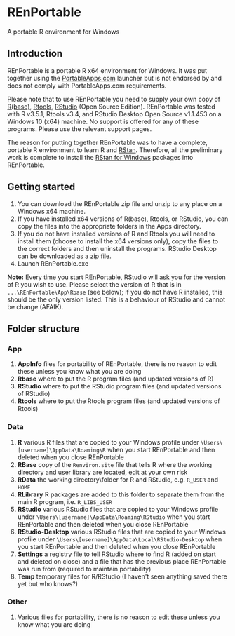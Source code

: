 # REnPortable
A portable R environment for Windows

## Introduction
REnPortable is a portable R x64 environment for Windows. It was put together using the [PortableApps.com](https://portableapps.com) launcher but is not endorsed by and does not comply with PortableApps.com requirements.

Please note that to use REnPortable you need to supply your own copy of [R(base)](https://cloud.r-project.org/), [Rtools](https://cloud.r-project.org/), [RStudio](https://www.rstudio.com/products/rstudio/download/) (Open Source Edition). REnPortable was tested with R v3.5.1, Rtools v3.4, and RStudio Desktop Open Source v1.1.453 on a Windows 10 (x64) machine. No support is offered for any of these programs. Please use the relevant support pages.

The reason for putting together REnPortable was to have a complete, portable R environment to learn R and [RStan](http://mc-stan.org/). Therefore, all the preliminary work is complete to install the [RStan for Windows](https://github.com/stan-dev/rstan/wiki/Installing-RStan-on-Windows) packages into REnPortable.

## Getting started
1. You can download the REnPortable zip file and unzip to any place on a Windows x64 machine. 
1. If you have installed x64 versions of R(base), Rtools, or RStudio, you can copy the files into the appropriate folders in the Apps directory. 
1. If you do not have installed versions of R and Rtools you will need to install them (choose to install the x64 versions only), copy the files to the correct folders and then uninstall the programs. RStudio Desktop can be downloaded as a zip file.
1. Launch REnPortable.exe

**Note:** Every time you start REnPortable, RStudio will ask you for the version of R you wish to use. Please select the version of R that is in `...\REnPortable\App\Rbase` (see below); if you do not have R installed, this should be the only version listed. This is a behaviour of RStudio and cannot be change (AFAIK).

## Folder structure
### App
1. **AppInfo** files for portability of REnPortable, there is no reason to edit these unless you know what you are doing
1. **Rbase** where to put the R program files (and updated versions of R)
1. **RStudio** where to put the RStudio program files (and updated versions of RStudio)
1. **Rtools** where to put the Rtools program files (and updated versions of Rtools)
### Data
1. **R** various R files that are copied to your Windows profile under `\Users\[username]\AppData\Roaming\R` when you start REnPortable and then deleted when you close REnPortable
1. **RBase** copy of the `Renviron.site` file that tells R where the working directory and user library are located, edit at your own risk
1. **RData** the working directory\folder for R and RStudio, e.g. `R_USER` and `HOME`
1. **RLibrary** R packages are added to this folder to separate them from the main R program, i.e. `R_LIBS_USER`
1. **RStudio** various RStudio files that are copied to your Windows profile under `\Users\[username]\AppData\Roaming\RStudio` when you start REnPortable and then deleted when you close REnPortable
1. **RStudio-Desktop** various RStudio files that are copied to your Windows profile under `\Users\[username]\AppData\Local\RStudio-Desktop` when you start REnPortable and then deleted when you close REnPortable
1. **Settings** a registry file to tell RStudio where to find R (added on start and deleted on close) and a file that has the previous place REnPortable was run from (required to maintain portability)
1. **Temp** temporary files for R/RStudio (I haven't seen anything saved there yet but who knows?)
### Other
1. Various files for portability, there is no reason to edit these unless you know what you are doing

